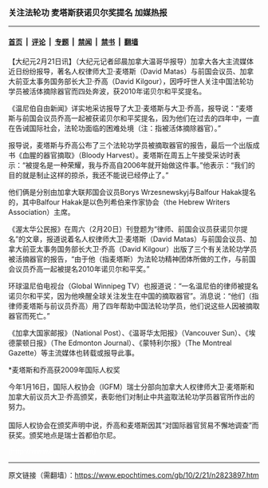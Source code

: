 ### 关注法轮功 麦塔斯获诺贝尔奖提名 加媒热报

---

#### [首页](../../../..?n2823897) &nbsp;|&nbsp; [评论](../../../../../epoch-comment?n2823897) &nbsp;|&nbsp; [专题](../../../../../epoch-special?n2823897) &nbsp;|&nbsp; [禁闻](../../../../../epoch-news?n2823897) &nbsp;|&nbsp; [禁书](../../../../../books?n2823897) &nbsp;|&nbsp; [翻墙](https://github.com/gfw-breaker/nogfw/blob/master/README.md?n2823897)


<div class="post_content" id="artbody" itemprop="articleBody">
 <!-- article content begin -->
 <p>
  【大纪元2月21日讯】（大纪元记者邱晨加拿大温哥华报导）加拿大各大主流媒体近日纷纷报导，著名人权律师大卫‧麦塔斯（David Matas）与前国会议员、加拿大前亚太事务国务部长大卫‧乔高（David  Kilgour），因呼吁世人关注中国法轮功学员被活体摘除器官而四处奔波，获2010年诺贝尔和平奖提名。
 </p>
 <p>
  《温尼伯自由新闻》详实地采访报导了大卫‧麦塔斯与大卫‧乔高，报导说：“麦塔斯与前国会议员乔高一起被获诺贝尔和平奖提名，因为他们在过去的四年中，一直在告诫国际社会，法轮功面临的困难处境（注：指被活体摘除器官）。”
 </p>
 <p>
  报导说，麦塔斯与乔高公布了三个法轮功学员被摘取器官的报告，最后一个出版成书《血腥的器官摘取》（Bloody Harvest）。麦塔斯在周五上午接受采访时表示：“被提名是一种荣耀，我与乔高自2006年就开始做这件事。”他表示：“我们的目的就是制止这样的掠杀，我还不能说已经停止了。”
 </p>
 <p>
  他们俩是分别由加拿大联邦国会议员Borys Wrzesnewskyj与Balfour Hakak提名的，其中Balfour Hakak是以色列希伯来作家协会（the Hebrew Writers Association）主席。
 </p>
 <p>
  《渥太华公民报》在周六（2月20日）刊登题为“律师、前国会议员获诺贝尔提名”的文章，报道说着名人权律师大卫‧麦塔斯（David Matas）与前国会议员、加拿大前亚太事务国务部长大卫‧乔高（David Kilgour）出版了三个有关法轮功学员被活摘器官的报告，“由于他（指麦塔斯）为法轮功精神团体所做的工作，与前国会议员乔高一起被提名2010年诺贝尔和平奖。”
 </p>
 <p>
  环球温尼伯电视台（Global Winnipeg TV）也报道说：“一名温尼伯的律师被提名诺贝尔和平奖，因为他唤醒全球关注发生在中国的摘取器官”。消息说：“他们（指律师麦塔斯与前议员乔高）用了四年帮助中国法轮功学员，他们说这些人因被摘取器官而死亡。”
 </p>
 <p>
  《加拿大国家邮报》（National Post）、《温哥华太阳报》（Vancouver Sun）、《埃德蒙顿日报》（The Edmonton Journal）、《蒙特利尔报》（The Montreal Gazette）等主流媒体也转载或报导此事。
 </p>
 <p>
  *麦塔斯和乔高获2009年国际人权奖
 </p>
 <p>
  今年1月16日，国际人权协会（IGFM）瑞士分部向加拿大人权律师大卫‧麦塔斯和加拿大前议员大卫‧乔高颁奖，表彰他们对制止中共盗取法轮功学员器官所作出的努力。
  <br/>
  <br/>
  国际人权协会在颁奖声明中说，乔高和麦塔斯因其“对国际器官贸易不懈地调查”而获奖。颁奖地点是瑞士首都伯尔尼。
  <br/>
 </p>
 <p>
  <font color="#ffffff">
   (http://www.dajiyuan.com)
  </font>
 </p>
 <!-- article content end -->
 <div id="below_article_ad">
 </div>
</div>


---

原文链接（需翻墙）：https://www.epochtimes.com/gb/10/2/21/n2823897.htm